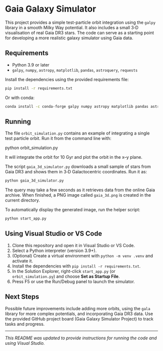 # Gaia Galaxy Simulator

This project provides a simple test-particle orbit integration using the `galpy` library in a smooth Milky Way potential. It also includes a small 3‑D visualisation of real Gaia DR3 stars. The code can serve as a starting point for developing a more realistic galaxy simulator using Gaia data.

## Requirements

- Python 3.9 or later
- `galpy`, `numpy`, `astropy`, `matplotlib`, `pandas`, `astroquery`, `requests`

Install the dependencies using the provided requirements file:

```bash
pip install -r requirements.txt
```

Or with conda:

```bash
conda install -c conda-forge galpy numpy astropy matplotlib pandas astroquery requests
```

## Running

The file `orbit_simulation.py` contains an example of integrating a single test particle orbit. Run it from the command line with:

python orbit_simulation.py

It will integrate the orbit for 10 Gyr and plot the orbit in the x–y plane.

The script `gaia_3d_simulator.py` downloads a small sample of stars from Gaia DR3 and shows them in 3‑D Galactocentric coordinates. Run it as:

```bash
python gaia_3d_simulator.py
```

The query may take a few seconds as it retrieves data from the online Gaia archive. When finished, a PNG image called `gaia_3d.png` is created in the current directory.

To automatically display the generated image, run the helper script:

```bash
python start_app.py
```

## Using Visual Studio or VS Code

1. Clone this repository and open it in Visual Studio or VS Code.
2. Select a Python interpreter (version 3.9+).
3. (Optional) Create a virtual environment with `python -m venv .venv` and activate it.
4. Install the dependencies with `pip install -r requirements.txt`.
5. In the Solution Explorer, right-click `start_app.py` (or `orbit_simulation.py`) and choose **Set as Startup File**.
6. Press F5 or use the Run/Debug panel to launch the simulator.

## Next Steps

Possible future improvements include adding more orbits, using the `gala` library for more complex potentials, and incorporating Gaia DR3 data. Use the provided GitHub project board (Gaia Galaxy Simulator Project) to track tasks and progress.

---

*This README was updated to provide instructions for running the code and using Visual Studio.*
